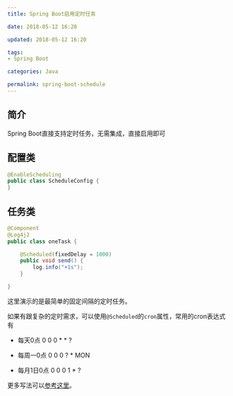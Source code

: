 ```yaml
---
title: Spring Boot启用定时任务

date: 2018-05-12 16:20

updated: 2018-05-12 16:20

tags:
- Spring Boot

categories: Java

permalink: spring-boot-schedule
---
```


## 简介

Spring Boot直接支持定时任务，无需集成，直接启用即可



## 配置类

~~~java
@EnableScheduling
public class ScheduleConfig {
}
~~~



## 任务类

~~~java
@Component
@Log4j2
public class oneTask {

	@Scheduled(fixedDelay = 1000)
	public void send() {
		log.info("+1s");
	}

}
~~~



这里演示的是最简单的固定间隔的定时任务。

如果有跟复杂的定时需求，可以使用`@Scheduled`的`cron`属性，常用的cron表达式有

- 每天0点        0 0 0 * * ?
- 每周一0点    0 0 0 ? * MON


- 每月1日0点  0 0 0 1 * ?



更多写法可以[参考这里](http://www.pdtools.net/tools/becron.jsp)。

